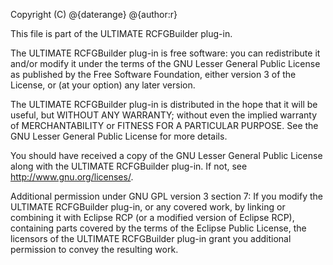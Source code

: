 Copyright (C) @{daterange} @{author:r}

This file is part of the ULTIMATE RCFGBuilder plug-in.

The ULTIMATE RCFGBuilder plug-in is free software: you can redistribute it and/or modify
it under the terms of the GNU Lesser General Public License as published
by the Free Software Foundation, either version 3 of the License, or
(at your option) any later version.

The ULTIMATE RCFGBuilder plug-in is distributed in the hope that it will be useful,
but WITHOUT ANY WARRANTY; without even the implied warranty of
MERCHANTABILITY or FITNESS FOR A PARTICULAR PURPOSE. See the
GNU Lesser General Public License for more details.

You should have received a copy of the GNU Lesser General Public License
along with the ULTIMATE RCFGBuilder plug-in. If not, see <http://www.gnu.org/licenses/>.

Additional permission under GNU GPL version 3 section 7:
If you modify the ULTIMATE RCFGBuilder plug-in, or any covered work, by linking
or combining it with Eclipse RCP (or a modified version of Eclipse RCP), 
containing parts covered by the terms of the Eclipse Public License, the 
licensors of the ULTIMATE RCFGBuilder plug-in grant you additional permission 
to convey the resulting work.
